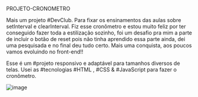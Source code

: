 PROJETO-CRONOMETRO

Mais um projeto #DevClub. Para fixar os ensinamentos das aulas sobre setInterval e clearInterval. Fiz esse cronômetro e estou muito feliz por ter conseguido fazer toda a estilização sozinho, foi um desafio pra mim a parte de incluir o botão de reset pois não tinha aprendido essa parte ainda, dei uma pesquisada e no final deu tudo certo. Mais uma conquista, aos poucos vamos evoluindo no front-end!!

Esse é um #projeto responsivo e adaptável para tamanhos diversos de telas. Usei as #tecnologias #HTML , #CSS & #JavaScript para fazer o cronômetro.


![image](https://github.com/rafaelepsouza/PROJETO-Cronometro/assets/132941947/cec937e8-df2b-4d20-af52-a12db11333ef)




